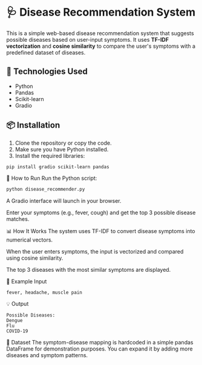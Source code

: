 # 🩺 Disease Recommendation System

This is a simple web-based disease recommendation system that suggests possible diseases based on user-input symptoms. It uses **TF-IDF vectorization** and **cosine similarity** to compare the user's symptoms with a predefined dataset of diseases.

## 🔧 Technologies Used

- Python
- Pandas
- Scikit-learn
- Gradio

## 📦 Installation

1. Clone the repository or copy the code.
2. Make sure you have Python installed.
3. Install the required libraries:

```bash
pip install gradio scikit-learn pandas
```
🚀 How to Run
Run the Python script:

```bash
python disease_recommender.py
```
A Gradio interface will launch in your browser.

Enter your symptoms (e.g., fever, cough) and get the top 3 possible disease matches.

📊 How It Works
The system uses TF-IDF to convert disease symptoms into numerical vectors.

When the user enters symptoms, the input is vectorized and compared using cosine similarity.

The top 3 diseases with the most similar symptoms are displayed.

📝 Example Input
```
fever, headache, muscle pain
```
💡 Output
```
Possible Diseases:
Dengue
Flu
COVID-19
```
📁 Dataset
The symptom-disease mapping is hardcoded in a simple pandas DataFrame for demonstration purposes. You can expand it by adding more diseases and symptom patterns.






